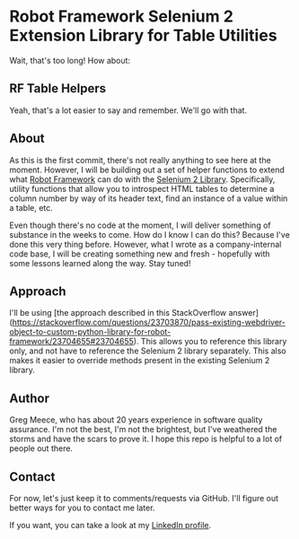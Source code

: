 # Robot Framework Selenium 2 Extension Library for Table Utilities

Wait, that's too long! How about:

## RF Table Helpers

Yeah, that's a lot easier to say and remember. We'll go with that.

## About

As this is the first commit, there's not really anything to see here at the moment. However, I will be building out a set of helper functions to extend what [Robot Framework](http://robotframework.org/) can do with the [Selenium 2 Library](http://rtomac.github.io/robotframework-selenium2library/doc/Selenium2Library.html). Specifically, utility functions that allow you to introspect HTML tables to determine a column number by way of its header text, find an instance of a value within a table, etc. 

Even though there's no code at the moment, I will deliver something of substance in the weeks to come. How do I know I can do this? Because I've done this very thing before. However, what I wrote as a company-internal code base, I will be creating something new and fresh - hopefully with some lessons learned along the way. Stay tuned!

## Approach

I'll be using [the approach described in this StackOverflow answer]
(https://stackoverflow.com/questions/23703870/pass-existing-webdriver-object-to-custom-python-library-for-robot-framework/23704655#23704655). This allows you to reference this library only, and not have to reference the Selenium 2 library separately. This also makes it easier to override methods present in the existing Selenium 2 library.

## Author

Greg Meece, who has about 20 years experience in software quality assurance. I'm not the best, I'm not the brightest, but I've weathered the storms and have the scars to prove it. I hope this repo is helpful to a lot of people out there.

## Contact

For now, let's just keep it to comments/requests via GitHub. I'll figure out better ways for you to contact me later.

If you want, you can take a look at my [LinkedIn profile](https://www.linkedin.com/in/gregmeece).
